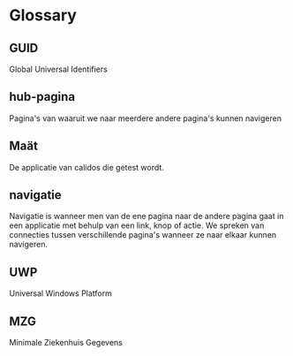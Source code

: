 # Glossary

## GUID

Global Universal Identifiers

## hub-pagina

Pagina's van waaruit we naar meerdere andere pagina's kunnen navigeren

## Maät

De applicatie van calidos die getest wordt. 

## navigatie

Navigatie is wanneer men van de ene pagina naar de andere pagina gaat in een applicatie met behulp van een link, knop of actie. We spreken van connecties tussen verschillende pagina's wanneer ze naar elkaar kunnen navigeren.

## UWP

Universal Windows Platform

## MZG

Minimale Ziekenhuis Gegevens